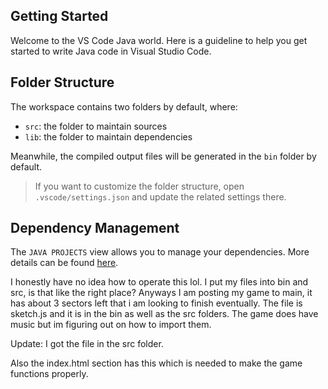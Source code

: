 ## Getting Started

Welcome to the VS Code Java world. Here is a guideline to help you get started to write Java code in Visual Studio Code.

## Folder Structure

The workspace contains two folders by default, where:

- `src`: the folder to maintain sources
- `lib`: the folder to maintain dependencies

Meanwhile, the compiled output files will be generated in the `bin` folder by default.

> If you want to customize the folder structure, open `.vscode/settings.json` and update the related settings there.

## Dependency Management

The `JAVA PROJECTS` view allows you to manage your dependencies. More details can be found [here](https://github.com/microsoft/vscode-java-dependency#manage-dependencies).



I honestly have no idea how to operate this lol. I put my files into bin and src, is that like the right place? Anyways I am posting my game to main, it has about 3 sectors left that i am looking to finish eventually. The file is sketch.js and it is in the bin as well as the src folders. The game does have music but im figuring out on how to import them. 

Update: I got the file in the src folder. 

Also the index.html section has this <script defer src="https://unpkg.com/p5.collide2d"></script> which is needed to make the game functions properly. 